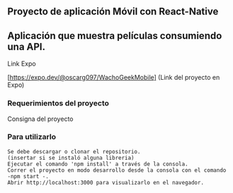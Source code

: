 ## Proyecto de aplicación Móvil con React-Native

## Aplicación que muestra películas consumiendo una API.
Link Expo

[https://expo.dev/@oscarg097/WachoGeekMobile] (Link del proyecto en Expo)

### Requerimientos del proyecto
Consigna del proyecto

### Para utilizarlo

    Se debe descargar o clonar el repositorio.
    (insertar si se instaló alguna libreria)
    Ejecutar el comando 'npm install' a través de la consola.
    Correr el proyecto en modo desarrollo desde la consola con el comando -npm start -.
    Abrir http://localhost:3000 para visualizarlo en el navegador.
